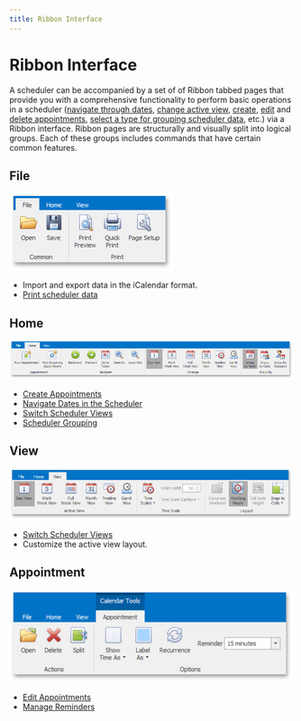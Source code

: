 ```yaml
---
title: Ribbon Interface
---
```

# Ribbon Interface
A scheduler can be accompanied by a set of of Ribbon tabbed pages that provide you with a comprehensive functionality to perform basic operations in a scheduler ([navigate through dates](../../../../interface-elements-for-desktop/articles/scheduler/selection-and-navigation/navigate-dates-in-the-scheduler.md), [change active view](../../../../interface-elements-for-desktop/articles/scheduler/layout-customization/switch-scheduler-views.md), [create](../../../../interface-elements-for-desktop/articles/scheduler/appointment-management/create-appointments.md), [edit](../../../../interface-elements-for-desktop/articles/scheduler/appointment-management/edit-appointments.md) and [delete appointments](../../../../interface-elements-for-desktop/articles/scheduler/appointment-management/delete-appointments.md), [select a type for grouping scheduler data](../../../../interface-elements-for-desktop/articles/scheduler/layout-customization/scheduler-grouping.md), etc.) via a Ribbon interface. Ribbon pages are structurally and visually split into logical groups. Each of these groups includes commands that have certain common features.

## File
![Scheduler_Ribbon_File](../../../images/Img17663.png)
* Import and export data in the iCalendar format.
* [Print scheduler data](../../../../interface-elements-for-desktop/articles/scheduler/printing.md)

## Home
![Scheduler_Ribbon_Home](../../../images/Img17664.png)
* [Create Appointments](../../../../interface-elements-for-desktop/articles/scheduler/appointment-management/create-appointments.md)
* [Navigate Dates in the Scheduler](../../../../interface-elements-for-desktop/articles/scheduler/selection-and-navigation/navigate-dates-in-the-scheduler.md)
* [Switch Scheduler Views](../../../../interface-elements-for-desktop/articles/scheduler/layout-customization/switch-scheduler-views.md)
* [Scheduler Grouping](../../../../interface-elements-for-desktop/articles/scheduler/layout-customization/scheduler-grouping.md)

## View
![Scheduler_Ribbon_View](../../../images/Img17665.png)
* [Switch Scheduler Views](../../../../interface-elements-for-desktop/articles/scheduler/layout-customization/switch-scheduler-views.md)
* Customize the active view layout.

## Appointment
![Scheduler_Ribbon_Appointment](../../../images/Img17666.png)
* [Edit Appointments](../../../../interface-elements-for-desktop/articles/scheduler/appointment-management/edit-appointments.md)
* [Manage Reminders](../../../../interface-elements-for-desktop/articles/scheduler/appointment-management/manage-reminders.md)